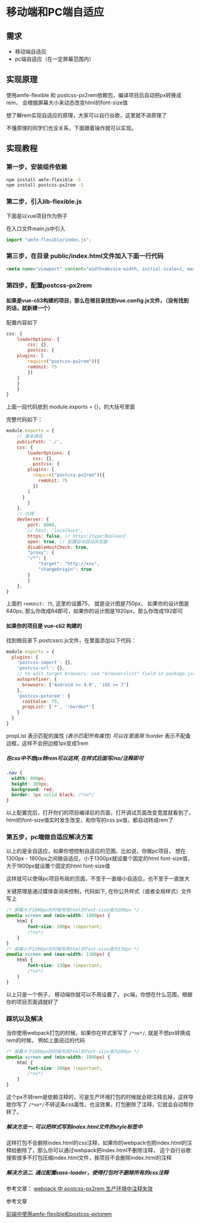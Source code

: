 # 移动端和PC端自适应

## 需求

- 移动端自适应
- pc端自适应（在一定屏幕范围内）

## 实现原理

使用amfe-flexible 和 postcss-px2rem依赖包，编译项目后自动把px转换成rem， 会根据屏幕大小来动态改变html的font-size值

想了解rem实现自适应的原理，大家可以自行谷歌，这里就不讲原理了

不懂原理的同学们也没关系，下面跟着操作就可以实现。

## 实现教程

### 第一步，安装组件依赖

```sh
npm install amfe-flexible -S
npm install postcss-px2rem -S
```

### 第二步，引入lib-flexible.js

下面是以vue项目作为例子

在入口文件main.js中引入 

```js
import "amfe-flexible/index.js";
```

### 第三步，在目录 public/index.html文件加入下面一行代码

```html
<meta name="viewport" content="width=device-width, initial-scale=1, maximum-scale=1, minimum-scale=1, user-scalable=no">
```

### 第四步，配置postcss-px2rem

#### 如果是vue-cli3构建的项目，那么在根目录找到vue.config.js文件，（没有找到的话，就新建一个）

配置内容如下

```js
css: {
    loaderOptions: {
        css: {},
        postcss: {
    plugins: [
        require("postcss-px2rem")({
        remUnit: 75
        })
    ]
    }
    }
}
```

上面一段代码放到 module.exports = {}，的大括号里面


完整代码如下：
```js
module.exports = {
    // 基本路径
    publicPath: './',
    css: {
        loaderOptions: {
          css: {},
          postcss: {
        plugins: [
          require("postcss-px2rem")({
            remUnit: 75
          })
        ]
      }
        }
    },
    // 代理
    devServer: {
        port: 8080,
        // host: 'localhost',
        https: false, // https:{type:Boolean}
        open: true, // 配置自动启动浏览器
        disableHostCheck: true,
        "proxy": {
        "/*": {
            "target": "http://xxx",
            "changeOrigin": true
        }
        }
    },
}
```

上面的 `remUnit: 75`, 这里的设置75， 就是设计图是750px， 如果你的设计图是 640px, 那么你改成64即可，如果你的设计图是1920px，那么你改成192即可

#### 如果你的项目是 vue-cli2 构建的

找到根目录下.postcssrc.js文件，在里面添加以下代码：

```js
module.exports = {
  plugins: {
    'postcss-import': {},
    'postcss-url': {},
    // to edit target browsers: use "browserslist" field in package.json
    autoprefixer: {
      browsers: ['Android >= 4.0', 'iOS >= 7']
    },
    'postcss-pxtorem': {
      rootValue: 75,
      propList: ['*', '!border*']
    }
  }
}
```

propList 表示匹配的属性 *(表示匹配所有属性) 可以在里面用 !border* 表示不配备边框，这样不会把边框1px变成1rem

##### 在css中不想px转rem可以这样, 在样式后面写/*no*/注释即可

```css
.nav {
  width: 400px;
  height: 300px;
  background: red;
  border: 1px solid black; /*no*/
}
```

以上配置完后，打开你们的项目编译后的页面，打开调试页面改变宽度就看到了，html的font-size值实时发生改变，和你写的css px值，都自动转成rem了

### 第五步，pc端做自适应解决方案

以上的是全自适应，如果你想控制自适应的范围，比如说，你做pc项目， 想在1300px - 1800px之间做自适应，小于1300px就设置个固定的html font-size值， 大于1800px就设置个固定的html font-size值

这样就可以使得pc项目布局的页面，不至于一直缩小自适应，也不至于一直放大

关键原理是通过媒体查询来控制，代码如下, 在你公共样式（或者全局样式）文件写上

```css
/* 屏幕大于1800px的时候写死html的font-size值为200px */
@media screen and (min-width: 1800px) {
    html {
        font-size: 200px !important;
        /*no*/
    }
}
/* 屏幕小于1300px的时候写死html的font-size值为130px */
@media screen and (max-width: 1300px) {
    html {
        font-size: 130px !important;
        /*no*/
    }
}
```

以上只是一个例子， 移动端你就可以不用设置了，  pc端，你想在什么范围，根据你的项目页面调就好了


### 踩坑以及解决

当你使用webpack打包的时候，如果你在样式里写了 `/*no*/`, 就是不想px转换成rem的时候， 例如上面说过的代码

```css
/* 屏幕大于1800px的时候写死html的font-size值为200px */
@media screen and (min-width: 1800px) {
    html {
        font-size: 200px !important;
        /*no*/
    }
}
```
这个px不转rem是依赖注释的，可是生产环境打包的时候就会把注释去掉，这样导致你写了 `/*no*/`不转这条css属性，也没效果，打包删除了注释，它就会自动帮你转了。

##### 解决方法一. 可以把样式写到index.html文件的style标签中

这样打包不会删除index.html的css注释，如果你的webpack也把index.html的注释给删除了，那么你可以通过webpack把index.html不删除注释， 这个自行谷歌搜索很多不打包压缩index.html文件，我项目不会删除index.html的注释
##### 解决方法二. 通过配置sass-loader，使得打包时不删除所有的css注释

参考文章： [webpack 中 postcss-px2rem 生产环境中注释失效](https://github.com/neilgao000/blog/issues/15)


参考文章

[前端中使用amfe-flexible和postcss-pxtorem](https://www.jianshu.com/p/f4093192e8d8)